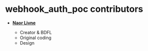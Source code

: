 webhook_auth_poc contributors
===================

* **[Naor Livne](https://github.com/naorlivne)**

  * Creator & BDFL
  * Original coding
  * Design
